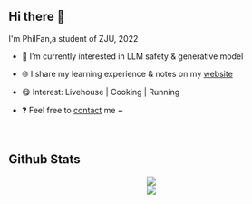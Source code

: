## Hi there 👋


I'm PhilFan,a student of ZJU, 2022

- 🌱 I’m currently interested in LLM safety & generative model

- 🌐 I share my learning experience & notes on my [website](www.philfan.cn)

- 😋 Interest: Livehouse | Cooking | Running

- ❓ Feel free to [contact](mailto:hw.phil.fan@gmail.com) me ~ 

<br/>  


Github Stats  
------
<div align="center"><img src="https://github-readme-stats.vercel.app/api?username=Phil-Fan&show_icons=true&count_private=true&hide_border=true" align="center" /></div>  



<div align="center"><img src="https://komarev.com/ghpvc/?username=Phil-Fan&&style=flat-square" align="center" />
</div>  <div align="center"></div>

